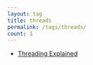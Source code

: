 ```yaml
---
layout: tag
title: threads
permalink: /tags/threads/
count: 1
---
```


- [Threading Explained](https://kishuagarwal.github.io/threads.html)

